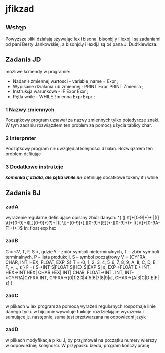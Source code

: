 # jfikzad
## Wstęp
Powyższe pliki działają używając lex i bisona.
bisonbj.y i lexbj.l są zadaniami od pani Beaty Jankowskiej, a bisonjd.y i lexdj.l są od pana J. Dudtkiewicza. 

## Zadania JD
możliwe komendy w programie:
- Nadanie zmiennej wartosci - variable_name = Expr ;
- Wypisanie działania lub zmiennej - PRINT Expr, PRINT Zmienna ;
- Instrukcja warunkowa - IF Expr Expr ;
- Pętla while - WHILE Zmienna Expr Expr ;

### 1 Nazwy zmiennych
Początkowy program uznawał za nazwy zmiennych tylko pojedyńcze znaki. W tym zadaniu rozwiązałem ten problem za pomocą użycia tablicy char.

### 2 Interpreter
Początkowy program nie uwzględiał kolejności działań. Rozwiązałem ten problem defiiując

### 3 Dodatkowe instrukcje
***komenka if dziala, ale pętla while nie***
definiuję dodatkowe tokeny if i while


## Zadania BJ
### zadA
wyrażenie regularne definiujące opisany zbiór danych:
^(
([ \t]+[0-9]+)+
|(([ \t]+[0-9]+)([.][0-9]+)?)+
|([ \t]+[0-9]+[.][0-9]+[E][+-][0-9]+)+
|([ \t]+[0-9A-F]+)+
)$
Int float exp hex

### zadB
G = <V, T, P, S >, gdzie
V – zbiór symboli nieterminalnych, 
T – zbiór symboli terminalnych, 
P – lista produkcji,
S – symbol początkowy
V = {CYFRA, CHAR, INT, HEX, FLOAT, EXP, S}
T = {0, 1, 2, 3, 4, 5, 6, 7, 8, 9, A, B, C, D, E, F, +, ., ε }
P ={
S->INT S|FLOAT S|HEX S|EXP S| ɛ,
EXP->FLOAT E + INT,
HEX->INT HEX| CHAR HEX| INT| CHAR,
FLOAT->INT . INT,
INT->CYFRA|CYFRA INT,
CYFRA->[0|1|2|3|4|5|6|7|8|9|ɛ],
CHAR->[A|B|C|D|E|F| ε]
}

### zadC
w plikach
w lex program za pomocą wyrażeń regularnych rospoznaje linie danego tyou. w bijcjonie wywoluje funkcje rozdzielające wyrażenia i sumujące je. następnie, suma jest przetwarzana na odpowiedni język
### zadD
w plikach
modyfikacja pliku .l, by przyjmował na początku numery wierszy w odpowiedniej kolejnosci. W przypadku błedu, program kończy pracę.
